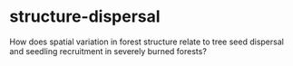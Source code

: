 # structure-dispersal
How does spatial variation in forest structure relate to tree seed dispersal and seedling recruitment in severely burned forests?
